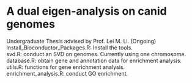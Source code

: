 # A dual eigen-analysis on canid genomes
 Undergraduate Thesis advised by Prof. Lei M. Li. (Ongoing)  
 Install_Bioconductor_Packages.R: Install the tools.    
 svd.R: conduct an SVD on genomes. Currently using one chromosome.  
 database.R: obtain gene and annotation data for enrichment analysis.  
 utils.R: functions for gene enrichment analysis.  
 enrichment_analysis.R: conduct GO enrichment.  
 
